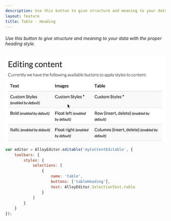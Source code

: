 ```yaml
---
description: Use this button to give structure and meaning to your data with the proper heading style.
layout: feature
title: Table - Heading
---
```

###### Use this button to give structure and meaning to your data with the proper heading style.

<div class="thumbnail">
  <img class="img img-polaroid" src="/images/features/button-tableheading.gif"/>
</div>

```javascript
var editor = AlloyEditor.editable('myContentEditable', {
	toolbars: {
		styles: {
			selections: [
				{
					name: 'table',
					buttons: ['tableHeading'],
					test: AlloyEditor.SelectionTest.table
				}
			]
		}
	}
});
```